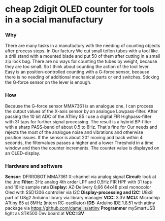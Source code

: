 # cheap 2digit OLED counter for tools in a social manufactury
### Why
There are many tasks in a manufactury with the needing of counting objects after process steps.
In Our factury We cut small teflon tubes with a tool like a drill stand with a mounted blade and put 50 of them after cutting in a small zip lock bag. There are no ways for counting the tubes by weight, because they are too small. So I think about counting the action of the tool lever. Easy is an position-controlled counting with a G-force sensor, because there is no needing of additional mechanical parts or end switches. Sticking the G-force sensor on the lever is enough.
### How
Because the G-force sensor MMA7361 is an analogue one, I can process the output values of the X-axis sensor by an analogue Lowpass-filter. After passing the 10 bit ADC of the ATtiny 85 I use a digital FIR Highpass-filter with 31 taps for further signal processing. The result is a hybrid BP-filter with a sharp PASS-band of about 0.5 to 8Hz. That's fine for Our needs and rejects the most of the analogue noise and vibrations and otherwise position issues. 
If the sensor is about 20° moving and back within 4 seconds, the filtervalues passes a higher and a lower Threshold in a time window and then the counter increments. The counter value is displayed on an OLED-display. 
### Hardware and software
**Sensor:** DFRROBOT MMA7361 X-channel via analog signal
**Circuit:** look at the .ino
**Filter:** 3Hz analog 4th order LPF and 0,5Hz FIR HPF with 31 taps and 16Hz sample rate
**Display:** AZ-Delivery 0,66 64x48 pixel monocolor Oled with SSD1306 controller via I2C
**Display-processing and I2C:** U8x8 part of U8g2 Arduino library via library manager
**VCC:** 3.3V
**MCU:** Microchip ATtiny 85 at 8MHz (intern RC-oscillator)
**IDE:** Arduino IDE 1.8.51 with attiny package  via https://github.com/damellis/attiny
**Programmer** mySmartUSB light as STK500 Dev.board at **VCC=3V**
